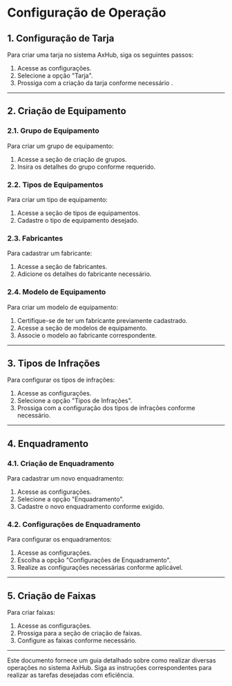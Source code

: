 # Configuração de Operação

## 1. Configuração de Tarja

Para criar uma tarja no sistema AxHub, siga os seguintes passos:

1. Acesse as configurações.
2. Selecione a opção "Tarja".
3. Prossiga com a criação da tarja conforme necessário .

---

## 2. Criação de Equipamento

### 2.1. Grupo de Equipamento

Para criar um grupo de equipamento:

1. Acesse a seção de criação de grupos.
2. Insira os detalhes do grupo conforme requerido.

### 2.2. Tipos de Equipamentos

Para criar um tipo de equipamento:

1. Acesse a seção de tipos de equipamentos.
2. Cadastre o tipo de equipamento desejado.

### 2.3. Fabricantes

Para cadastrar um fabricante:

1. Acesse a seção de fabricantes.
2. Adicione os detalhes do fabricante necessário.

### 2.4. Modelo de Equipamento

Para criar um modelo de equipamento:

1. Certifique-se de ter um fabricante previamente cadastrado.
2. Acesse a seção de modelos de equipamento.
3. Associe o modelo ao fabricante correspondente.

---

## 3. Tipos de Infrações

Para configurar os tipos de infrações:

1. Acesse as configurações.
2. Selecione a opção "Tipos de Infrações".
3. Prossiga com a configuração dos tipos de infrações conforme necessário.

---

## 4. Enquadramento

### 4.1. Criação de Enquadramento

Para cadastrar um novo enquadramento:

1. Acesse as configurações.
2. Selecione a opção "Enquadramento".
3. Cadastre o novo enquadramento conforme exigido.

### 4.2. Configurações de Enquadramento

Para configurar os enquadramentos:

1. Acesse as configurações.
2. Escolha a opção "Configurações de Enquadramento".
3. Realize as configurações necessárias conforme aplicável.

---

## 5. Criação de Faixas

Para criar faixas:

1. Acesse as configurações.
2. Prossiga para a seção de criação de faixas.
3. Configure as faixas conforme necessário.

---

Este documento fornece um guia detalhado sobre como realizar diversas operações no sistema AxHub. Siga as instruções correspondentes para realizar as tarefas desejadas com eficiência.